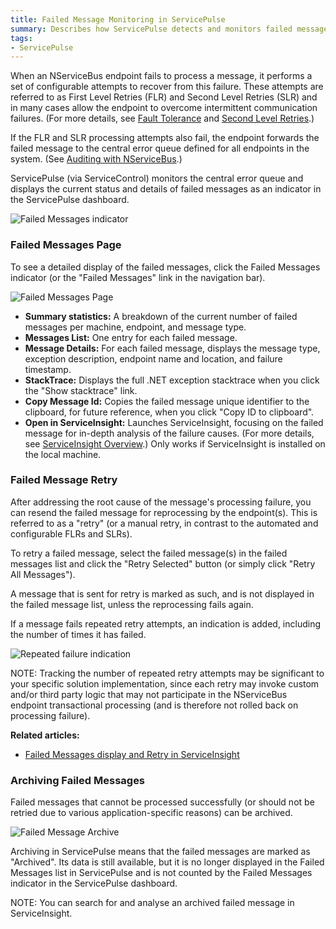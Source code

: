```yaml
---
title: Failed Message Monitoring in ServicePulse
summary: Describes how ServicePulse detects and monitors failed messages, and how you can resend messages for reprocessing, or archive repeatedly failing messages
tags:
- ServicePulse
---
```


When an NServiceBus endpoint fails to process a message, it performs a set of configurable attempts to recover from this failure. These attempts are referred to as First Level Retries (FLR) and Second Level Retries (SLR) and in many cases allow the endpoint to overcome intermittent communication failures. (For more details, see [Fault Tolerance](/servicematrix/getting-started-with-nservicebus-using-servicematrix-2.0-fault-tolerance.md#fault-tolerance) and [Second Level Retries](/nservicebus/errors/second-level-retries.md).)

If the FLR and SLR processing attempts also fail, the endpoint forwards the failed message to the central error queue defined for all endpoints in the system. (See [Auditing with NServiceBus](/nservicebus/operations/auditing.md).) 

ServicePulse (via ServiceControl) monitors the central error queue and displays the current status and details of failed messages as an indicator in the ServicePulse dashboard.

![Failed Messages indicator](images/indicators-failed-message.jpg)
    

### Failed Messages Page

To see a detailed display of the failed messages, click the Failed Messages indicator (or the "Failed Messages" link in the navigation bar).


![Failed Messages Page](images/failed-messages.page.jpg)

* **Summary statistics:** A breakdown of the current number of failed messages per machine, endpoint, and message type.
* **Messages List:** One entry for each failed message.
* **Message Details:** For each failed message, displays the message type, exception description, endpoint name and location, and failure timestamp.    
* **StackTrace:** Displays the full .NET exception stacktrace when you click the "Show stacktrace" link.
* **Copy Message Id:** Copies the failed message unique identifier to the clipboard, for future reference, when you click "Copy ID to clipboard". 
* **Open in ServiceInsight:** Launches ServiceInsight, focusing on the failed message for in-depth analysis of the failure causes. (For more details, see [ServiceInsight Overview](/serviceinsight/getting-started-overview.md).) Only works if ServiceInsight is installed on the local machine.   

### Failed Message Retry

After addressing the root cause of the message's processing failure, you can resend the failed message for reprocessing by the endpoint(s). This is referred to as a "retry" (or a manual retry, in contrast to the automated and configurable FLRs and SLRs).

To retry a failed message, select the failed message(s) in the failed messages list and click the "Retry Selected" button (or simply click "Retry All Messages").

A message that is sent for retry is marked as such, and is not displayed in the failed message list, unless the reprocessing fails again.

If a message fails repeated retry attempts, an indication is added, including the number of times it has failed. 
   
   
![Repeated failure indication](images/failed-messages-repeated-failure.jpg)

NOTE: Tracking the number of repeated retry attempts may be significant to your specific solution implementation, since each retry may invoke custom and/or third party logic that may not participate in the NServiceBus endpoint transactional  processing (and is therefore not rolled back on processing failure). 


**Related articles:**

* [Failed Messages display and Retry in ServiceInsight](/serviceinsight/getting-started-overview.md#errors-and-retries)

### Archiving Failed Messages

Failed messages that cannot be processed successfully (or should not be retried due to various application-specific reasons) can be archived.

![Failed Message Archive](images/failed-messages-archive.jpg)

Archiving in ServicePulse means that the failed messages are marked as "Archived". Its data is still available, but it is no longer displayed in the Failed Messages list in ServicePulse and is not counted by the Failed Messages indicator in the ServicePulse dashboard.

NOTE: You can search for and analyse an archived failed message in ServiceInsight.



  
